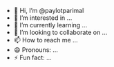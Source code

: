 - 👋 Hi, I’m @paylotparimal
- 👀 I’m interested in ...
- 🌱 I’m currently learning ...
- 💞️ I’m looking to collaborate on ...
- 📫 How to reach me ...
- 😄 Pronouns: ...
- ⚡ Fun fact: ...

<!---
paylotparimal/paylotparimal is a ✨ special ✨ repository because its `README.md` (this file) appears on your GitHub profile.
You can click the Preview link to take a look at your changes.
--->
